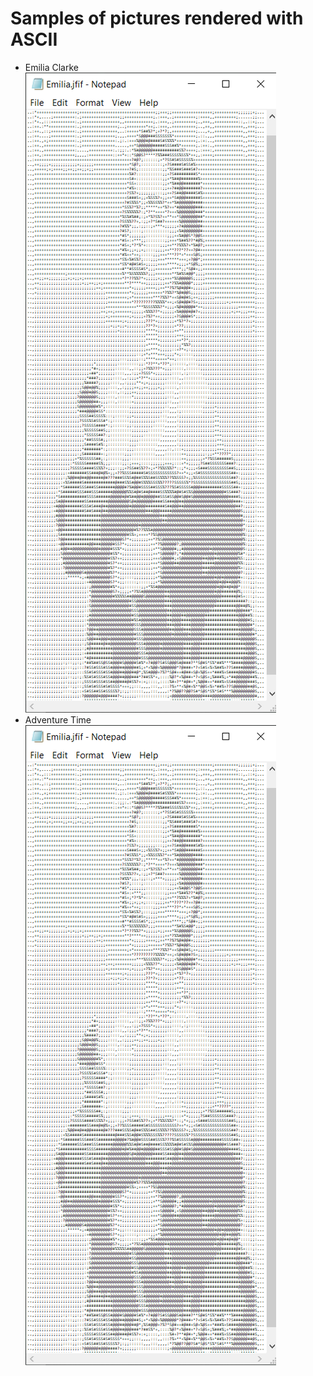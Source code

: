 # Samples of pictures rendered with ASCII
- Emilia Clarke
![demo](https://github.com/theeemanuel/ascii/blob/main/picture%20rendering%20in%20ascii/samples/emiliaASCII.png)
- Adventure Time
![demo](https://github.com/theeemanuel/ascii/blob/main/picture%20rendering%20in%20ascii/samples/emiliaASCII.png)
